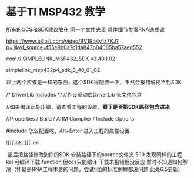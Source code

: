 # 基于TI MSP432 教学
所有的CCS和SDK建议放在 同一个文件夹里
具体细节参看RNA速成课

https://www.bilibili.com/video/BV1Rb4y1z7KJ?p=1&vd_source=f55e9b0a7c1da847b04085ba57aed552

com.ti.SIMPLELINK_MSP432_SDK v3.40.1.02

simplelink_msp432p4_sdk_3_40_01_02

以上两个应该是一样的东西，这个SDK得配置一下，不然会报错说找不到SDK

/* DriverLib Includes */
//外设驱动库DriverLib 头文件包含

//如果编译此处出错，请查看工程的设置，**看下是否把SDK路径包含进来**

//Properties / Build / ARM Compiler / Include Options

#include 
怎么配置呢，Alt+Enter 进入工程的属性设置

![]([link](https://github.com/USTB-3rd-zckj-techdepartment/-TI-MSP432-/blob/main/picture/environment_configuration_1.jpg)
![]([link](https://github.com/USTB-3rd-zckj-techdepartment/-TI-MSP432-/blob/main/picture/environment_configuration_2.jpg)


 ​
最后把路径修改到你的SDK 安装路径下的source文件夹
5.19 发现同样的工程 keil可编译下载 function 但ccs只能编译 下载未报错但没反应 暂时不知道如何解决（怀疑是RNA工程本身的问题，尝试ti给的标准例程都没问题 此处6.5更新）
